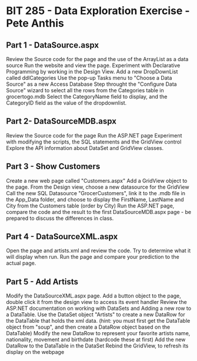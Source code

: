 # BIT 285 - Data Exploration Exercise - Pete Anthis
## Part 1 -  DataSource.aspx
Review the Source code for the page and the use of the ArrayList as a data source
Run the website and view the page.
Experiment with Declarative Programming by working in the Design View. Add a new DropDownList called ddlCategories
Use the pop-up Tasks menu to "Choose a Data Source" as a new Access Database
Step throught the "Configure Data Source" wizard to select all the rows from the Categories table in grocertogo.mdb
Select the CategoryName field to display, and the CategoryID field as the value of the dropdownlist.
## Part 2- DataSourceMDB.aspx
Review the Source code for the page 
Run the ASP.NET page
Experiment with modifying the scripts, the SQL statements and the GridView control
Explore the API information about DataSet and GridView classes.
## Part 3 - Show Customers
Create a new web page called "Customers.aspx"
Add a GridView object to the page. From the Design view, choose a new datasource for the GridView
Call the new SQL Datasource "GrocerCustomers", link it to the .mdb file in the App_Data folder, and choose to display the FirstName, LastName and City from the Customers table (order by City)
Run the ASP.NET page, compare the code and the result to the first DataSourceMDB.aspx page - be prepared to discuss the differences in class.
## Part 4 - DataSourceXML.aspx
Open the page and artists.xml and review the code. Try to determine what it will display when run.
Run the page and compare your prediction to the actual page.
## Part 5 - Add Artists
Modify the DataSourceXML.aspx page.
Add a button object to the page, double click it from the design view to access its event handler
Review the ASP.NET documentation on working with DataSets and Adding a new row to a DataTable. Use the DataSet object "Artists" to create a new DataRow for the DataTable that holds the xml data. (hint: you must first get the DataTable object  from "soup", and then create a DataRow object based on the DataTable)
Modify the new DataRow to represent your favorite artists name, nationality, movement and birthdate (hardcode these at first)
Add the new DataRow to the DataTable in the DataSet
Rebind the GridView, to refresh its display on the webpage
